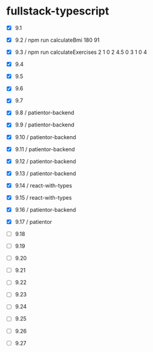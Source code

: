 # fullstack-typescript

- [x] 9.1
- [X] 9.2 / npm run calculateBmi 180 91
- [X] 9.3 / npm run calculateExercises 2 1 0 2 4.5 0 3 1 0 4
- [X] 9.4
- [X] 9.5
- [X] 9.6
- [X] 9.7
- [X] 9.8 / patientor-backend
- [X] 9.9 / patientor-backend
- [X] 9.10 / patientor-backend
- [X] 9.11 / patientor-backend
- [x] 9.12 / patientor-backend
- [x] 9.13 / patientor-backend
- [x] 9.14 / react-with-types
- [x] 9.15 / react-with-types
- [x] 9.16 / patientor-backend
- [x] 9.17 / patientor
- [ ] 9.18 
- [ ] 9.19 
- [ ] 9.20 
- [ ] 9.21 
- [ ] 9.22
- [ ] 9.23
- [ ] 9.24
- [ ] 9.25
- [ ] 9.26
- [ ] 9.27

